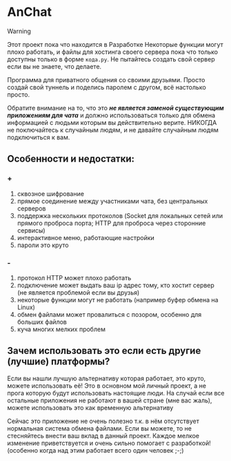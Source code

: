 # AnChat

> [!WARNING]
> Этот проект пока что находится в Разработке
> Некоторые функции могут плохо работать, и файлы для хостинга своего сервера пока что только доступны только в форме `кода.py`.
> Не пытайтесь создать свой сервер если вы не знаете, что делаете.

Программа для приватного общения со своими друзьями.
Просто создай свой туннель и поделись паролем с другом, всё настолько просто.

Обратите внимание на то, что это ***не является заменой существующим приложениям для чата***
и должно использоваться только для обмена информацией с людьми которым вы действительно верите.
НИКОГДА не поключайтесь к случайным людям, и не давайте случайным людям подключиться к вам.

## Особенности и недостатки:
### +
1. сквозное шифрование
2. прямое соединение между участниками чата, без центральных серверов
3. поддержка нескольких протоколов (Socket для локальных сетей или прямого проброса порта; HTTP для проброса через сторонние сервисы)
4. интерактивное меню, работающие настройки
5. пароли это круто

### -
1. протокол HTTP может плохо работать
2. подключение может выдать ваш ip адрес тому, кто хостит сервер (не является проблемой если вы друзья)
3. некоторые функции могут не работать (например буфер обмена на Linux)
4. обмен файлами может провалиться с позором, особенно для больших файлов
5. куча многих мелких проблем


## Зачем использовать это если есть другие (лучшие) платформы?
Если вы нашли лучшую альтернативу которая работает, это круто, можете использовать её!
Это в основном мой личный проект, а не прога которую будут использовать настоящие люди.
На случай если все остальные приложения не работают в вашей стране (мне вас жаль), можете использовать это как временную альтернативу

Сейчас это приложение не очень полезно т.к. в нём отсутствует нормальная система обмена файлами.
Если вы можете, то не стесняйтесь внести ваш вклад в данный проект.
Каждое мелкое изменение приветствуется и очень сильно помогает с разработкой!
(особенно когда над этим работает всего один человек ;-;)
